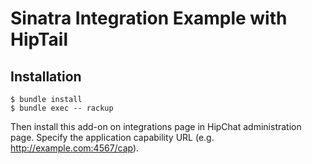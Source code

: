 # Sinatra Integration Example with HipTail

## Installation

    $ bundle install
    $ bundle exec -- rackup

Then install this add-on on integrations page in HipChat administration page.
Specify the application capability URL (e.g. http://example.com:4567/cap).

